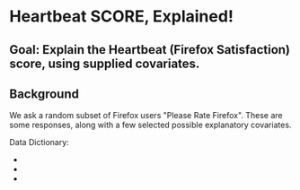# Heartbeat SCORE, Explained!


## Goal:  Explain the Heartbeat (Firefox Satisfaction) score, using supplied covariates.

## Background

We ask a random subset of Firefox users "Please Rate Firefox".  These are some responses, along with a few selected possible explanatory covariates.


Data Dictionary:

-
-
-

